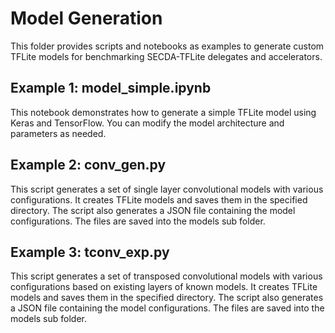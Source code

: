 # Model Generation
This folder provides scripts and notebooks as examples to generate custom TFLite models for benchmarking SECDA-TFLite delegates and accelerators.

## Example 1: model_simple.ipynb
This notebook demonstrates how to generate a simple TFLite model using Keras and TensorFlow. You can modify the model architecture and parameters as needed.

## Example 2: conv_gen.py
This script generates a set of single layer convolutional models with various configurations. It creates TFLite models and saves them in the specified directory. The script also generates a JSON file containing the model configurations. The files are saved into the models sub folder.


## Example 3: tconv_exp.py
This script generates a set of transposed convolutional models with various configurations based on existing layers of known models. It creates TFLite models and saves them in the specified directory. The script also generates a JSON file containing the model configurations. The files are saved into the models sub folder.